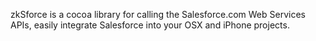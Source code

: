 zkSforce is a cocoa library for calling the Salesforce.com Web Services APIs, easily integrate Salesforce into your OSX and iPhone projects.